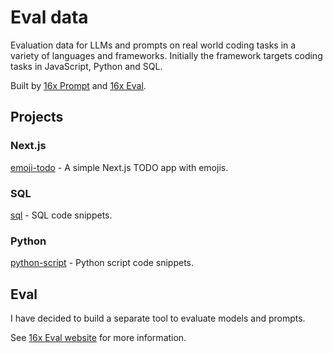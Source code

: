# Eval data

Evaluation data for LLMs and prompts on real world coding tasks in a variety of languages and frameworks. Initially the framework targets coding tasks in JavaScript, Python and SQL.

Built by [16x Prompt](https://prompt.16x.engineer/) and [16x Eval](https://eval.16x.engineer/). 

## Projects

### Next.js

[emoji-todo](/projects/emoji-todo/) - A simple Next.js TODO app with emojis.

### SQL

[sql](/projects/sql/) - SQL code snippets.

### Python

[python-script](/projects/python-script/) - Python script code snippets.

## Eval

I have decided to build a separate tool to evaluate models and prompts.

See [16x Eval website](https://eval.16x.engineer/) for more information.
